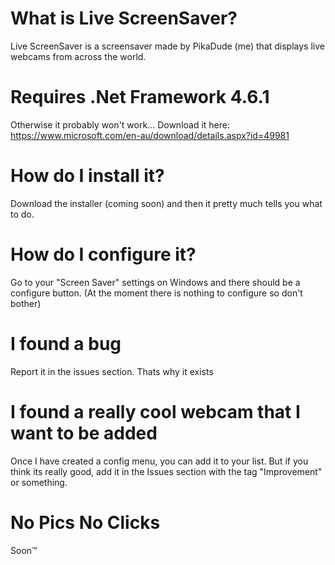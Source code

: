 # What is Live ScreenSaver?
Live ScreenSaver is a screensaver made by PikaDude (me) that displays live webcams from across the world.
# Requires .Net Framework 4.6.1
Otherwise it probably won't work... Download it here: https://www.microsoft.com/en-au/download/details.aspx?id=49981
# How do I install it?
Download the installer (coming soon) and then it pretty much tells you what to do.
# How do I configure it?
Go to your "Screen Saver" settings on Windows and there should be a configure button. (At the moment there is nothing to configure so don't bother)
# I found a bug
Report it in the issues section. Thats why it exists
# I found a really cool webcam that I want to be added
Once I have created a config menu, you can add it to your list. But if you think its really good, add it in the Issues section with the tag "Improvement" or something.
# No Pics No Clicks
Soon™
